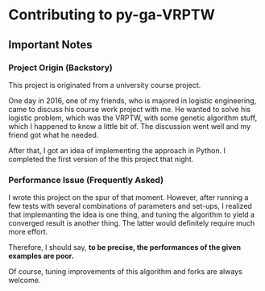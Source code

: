 # Contributing to py-ga-VRPTW
## Important Notes
### Project Origin (Backstory)
This project is originated from a university course project. 

One day in 2016, one of my friends, who is majored in logistic engineering, came to discuss his course work project with me. He wanted to solve his logistic problem, which was the VRPTW, with some genetic algorithm stuff, which I happened to know a little bit of. The discussion went well and my friend got what he needed. 

After that, I got an idea of implementing the approach in Python. I completed the first version of the this project that night.

### Performance Issue (Frequently Asked)
I wrote this project on the spur of that moment. However, after running a few tests with several combinations of parameters and set-ups, I realized that implemanting the idea is one thing, and tuning the algorithm to yield a converged result is another thing. The latter would definitely require much more effort. 

Therefore, I should say, **to be precise, the performances of the given examples are poor.**

Of course, tuning improvements of this algorithm and forks are always welcome.
